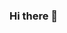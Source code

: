 ### Hi there 👋

<!--
**danmarquees/danmarquees** is a ✨ _special_ ✨ repository because its `README.md` (this file) appears on your GitHub profile.
[![Anurag's GitHub stats](https://github-readme-stats.vercel.app/api?username=anuraghazra)](https://github.com/anuraghazra/github-readme-stats)
Here are some ideas to get you started:

- 🔭 I’m currently working on IT management
- 🌱 I’m currently learning Java, Python, C family and MySql
- 👯 I’m looking to collaborate on ...
- 🤔 I’m looking for help with 
- 💬 Ask me about ...
- 📫 How to reach me: ...
- 😄 Pronouns: Whatever you want
- ⚡ Fun fact: I don't like to driving cars.
-->

